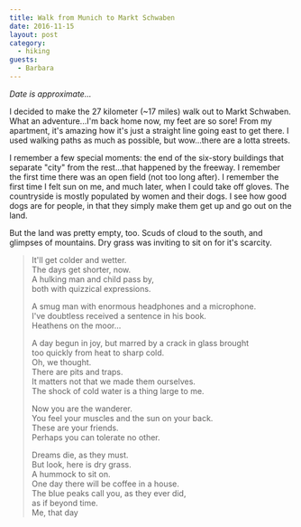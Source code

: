 ```yaml
---
title: Walk from Munich to Markt Schwaben
date: 2016-11-15
layout: post
category:
  - hiking
guests:
  - Barbara
---
```


*Date is approximate...*

I decided to make the 27 kilometer (~17 miles) walk out to Markt Schwaben.
What an adventure...I'm back home now, my feet are so sore! From my apartment,
it's amazing how it's just a straight line going east to get there. I used
walking paths as much as possible, but wow...there are a lotta streets.

I remember a few special moments: the end of the six-story buildings that
separate "city" from the rest...that happened by the freeway. I remember the
first time there was an open field (not too long after). I remember the
first time I felt sun on me, and much later, when I could take off gloves.
The countryside is mostly populated by women and their dogs. I see how good
dogs are for people, in that they simply make them get up and go out on the
land.

But the land was pretty empty, too. Scuds of cloud to the south, and glimpses
of mountains. Dry grass was inviting to sit on for it's scarcity.

> It'll get colder and wetter.  
> The days get shorter, now.  
> A hulking man and child pass by,  
> both with quizzical expressions.  
>   
> A smug man with enormous headphones and a microphone.  
> I've doubtless received a sentence in his book.  
> Heathens on the moor...  
>   
> A day begun in joy, but marred by a crack in glass brought  
> too quickly from heat to sharp cold.  
> Oh, we thought.  
> There are pits and traps.  
> It matters not that we made them ourselves.  
> The shock of cold water is a thing large to me.  
>   
> Now you are the wanderer.  
> You feel your muscles and the sun on your back.  
> These are your friends.  
> Perhaps you can tolerate no other.  
>   
> Dreams die, as they must.  
> But look, here is dry grass.  
> A hummock to sit on.  
> One day there will be coffee in a house.  
> The blue peaks call you, as they ever did,  
> as if beyond time.  
>                 Me, that day
